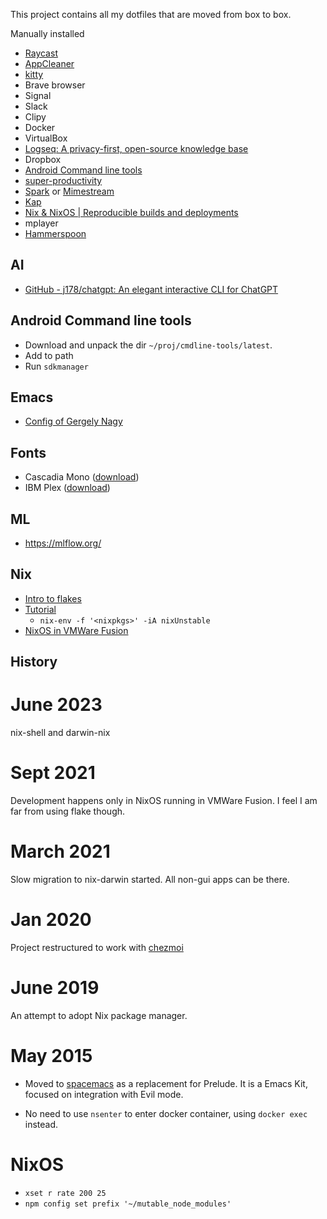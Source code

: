 This project contains all my dotfiles that are moved from box to box.

Manually installed

- [Raycast](https://www.raycast.com/)
- [AppCleaner](https://freemacsoft.net/appcleaner/)
- [kitty](https://sw.kovidgoyal.net/kitty/)
- Brave browser
- Signal
- Slack
- Clipy
- Docker
- VirtualBox
- [Logseq: A privacy-first, open-source knowledge base](https://logseq.com/)
- Dropbox
- [Android Command line tools](https://developer.android.com/studio#cmdline-tools)
- [super-productivity](https://github.com/johannesjo/super-productivity)
- [Spark](https://sparkmailapp.com/) or [Mimestream](https://mimestream.com/)
- [Kap](https://getkap.co/)
- [Nix & NixOS | Reproducible builds and deployments](https://nixos.org/)
- mplayer
- [Hammerspoon](https://www.hammerspoon.org/)

## AI
- [GitHub - j178/chatgpt: An elegant interactive CLI for ChatGPT](https://github.com/j178/chatgpt)

## Android Command line tools
- Download and unpack the dir `~/proj/cmdline-tools/latest`.
- Add to path
- Run `sdkmanager`

## Emacs

- [Config of Gergely Nagy](https://github.com/algernon/emacs.d/blob/master/.spacemacs)

## Fonts

- Cascadia Mono ([download](https://github.com/microsoft/cascadia-code))
- IBM Plex ([download](https://github.com/IBM/plex/releases/))

## ML
- https://mlflow.org/

## Nix

- [Intro to flakes](https://serokell.io/blog/practical-nix-flakes)
- [Tutorial](https://www.tweag.io/blog/2020-05-25-flakes/)
  - `nix-env -f '<nixpkgs>' -iA nixUnstable`
- [NixOS in VMWare Fusion](https://dev.to/ryuheechul/quickest-way-to-run-nixos-on-your-vmware-fusion-4dn7)

## History

# June 2023
nix-shell and darwin-nix

# Sept 2021
Development happens only in NixOS running in VMWare Fusion. I feel I am far from
using flake though.

# March 2021
Slow migration to nix-darwin started.
All non-gui apps can be there.

# Jan 2020
Project restructured to work with [chezmoi](https://github.com/twpayne/chezmoi/blob/master/docs/HOWTO.md)

# June 2019
An attempt to adopt Nix package manager.

# May 2015

* Moved to [spacemacs](https://github.com/syl20bnr/spacemacs) as a replacement for Prelude.
  It is a Emacs Kit, focused on integration with Evil mode.

* No need to use `nsenter` to enter docker container, using `docker exec` instead.

# NixOS

- `xset r rate 200 25`
- `npm config set prefix '~/mutable_node_modules'`
